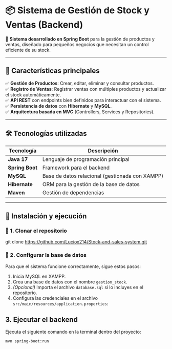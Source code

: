 # 📦 Sistema de Gestión de Stock y Ventas (Backend)

🚀 **Sistema desarrollado en Spring Boot** para la gestión de productos y ventas, diseñado para pequeños negocios que necesitan un control eficiente de su stock.

---

## 📌 Características principales  
✅ **Gestión de Productos**: Crear, editar, eliminar y consultar productos.  
✅ **Registro de Ventas**: Registrar ventas con múltiples productos y actualizar el stock automáticamente.  
✅ **API REST** con endpoints bien definidos para interactuar con el sistema.  
✅ **Persistencia de datos** con **Hibernate** y **MySQL**.  
✅ **Arquitectura basada en MVC** (Controllers, Services y Repositories).  

---

## 🛠️ Tecnologías utilizadas  
| Tecnología  | Descripción |
|------------|------------|
| **Java 17** | Lenguaje de programación principal |
| **Spring Boot** | Framework para el backend |
| **MySQL** | Base de datos relacional (gestionada con XAMPP) |
| **Hibernate** | ORM para la gestión de la base de datos |
| **Maven** | Gestión de dependencias |

---

## 🚀 Instalación y ejecución  

### 🔹 1. Clonar el repositorio  

git clone https://github.com/Luciox214/Stock-and-sales-system.git


 ### 🔹 2. Configurar la base de datos
Para que el sistema funcione correctamente, sigue estos pasos:

1. Inicia MySQL en XAMPP.
2. Crea una base de datos con el nombre `gestion_stock`.
3. *(Opcional)* Importa el archivo `database.sql` si lo incluyes en el repositorio.
4. Configura las credenciales en el archivo `src/main/resources/application.properties`:

## 3. Ejecutar el backend
Ejecuta el siguiente comando en la terminal dentro del proyecto:

```bash
mvn spring-boot:run

